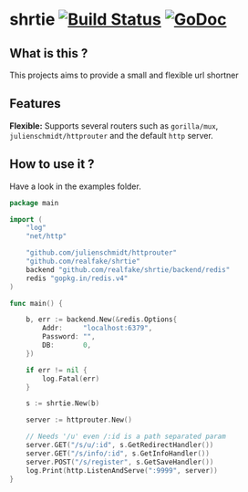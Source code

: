 # shrtie [![Build Status](https://travis-ci.org/realfake/shrtie.svg?branch=master)](https://travis-ci.org/realfake/shrtie) [![GoDoc](https://godoc.org/github.com/realfake/shrtie?status.svg)](https://godoc.org/github.com/realfake/shrtie)

## What is this ?
This projects aims to provide a small and flexible url shortner

## Features
**Flexible:** Supports several routers such as `gorilla/mux`, `julienschmidt/httprouter` and the default `http` server.

## How to use it ?
Have a look in the examples folder.

```go
package main

import (
	"log"
	"net/http"

	"github.com/julienschmidt/httprouter"
	"github.com/realfake/shrtie"
	backend "github.com/realfake/shrtie/backend/redis"
	redis "gopkg.in/redis.v4"
)

func main() {

	b, err := backend.New(&redis.Options{
		Addr:     "localhost:6379",
		Password: "",
		DB:       0,
	})

	if err != nil {
		log.Fatal(err)
	}

	s := shrtie.New(b)

	server := httprouter.New()

	// Needs '/u' even /:id is a path separated param
	server.GET("/s/u/:id", s.GetRedirectHandler())
	server.GET("/s/info/:id", s.GetInfoHandler())
	server.POST("/s/register", s.GetSaveHandler())
	log.Print(http.ListenAndServe(":9999", server))
}
```
